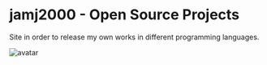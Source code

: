 jamj2000 - Open Source Projects
===============================

Site in order to release my own works in different programming languages.


![avatar](https://avatars2.githubusercontent.com/u/2934084?v=3&s=460)
